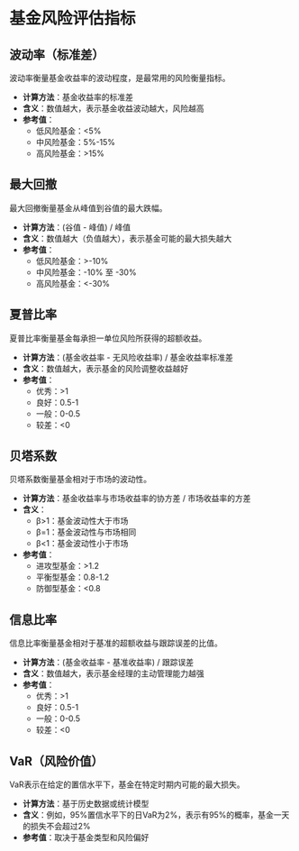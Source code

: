 # 基金风险评估指标

## 波动率（标准差）
波动率衡量基金收益率的波动程度，是最常用的风险衡量指标。
- **计算方法**：基金收益率的标准差
- **含义**：数值越大，表示基金收益波动越大，风险越高
- **参考值**：
  - 低风险基金：<5%
  - 中风险基金：5%-15%
  - 高风险基金：>15%

## 最大回撤
最大回撤衡量基金从峰值到谷值的最大跌幅。
- **计算方法**：(谷值 - 峰值) / 峰值
- **含义**：数值越大（负值越大），表示基金可能的最大损失越大
- **参考值**：
  - 低风险基金：>-10%
  - 中风险基金：-10% 至 -30%
  - 高风险基金：<-30%

## 夏普比率
夏普比率衡量基金每承担一单位风险所获得的超额收益。
- **计算方法**：(基金收益率 - 无风险收益率) / 基金收益率标准差
- **含义**：数值越大，表示基金的风险调整收益越好
- **参考值**：
  - 优秀：>1
  - 良好：0.5-1
  - 一般：0-0.5
  - 较差：<0

## 贝塔系数
贝塔系数衡量基金相对于市场的波动性。
- **计算方法**：基金收益率与市场收益率的协方差 / 市场收益率的方差
- **含义**：
  - β>1：基金波动性大于市场
  - β=1：基金波动性与市场相同
  - β<1：基金波动性小于市场
- **参考值**：
  - 进攻型基金：>1.2
  - 平衡型基金：0.8-1.2
  - 防御型基金：<0.8

## 信息比率
信息比率衡量基金相对于基准的超额收益与跟踪误差的比值。
- **计算方法**：(基金收益率 - 基准收益率) / 跟踪误差
- **含义**：数值越大，表示基金经理的主动管理能力越强
- **参考值**：
  - 优秀：>1
  - 良好：0.5-1
  - 一般：0-0.5
  - 较差：<0

## VaR（风险价值）
VaR表示在给定的置信水平下，基金在特定时期内可能的最大损失。
- **计算方法**：基于历史数据或统计模型
- **含义**：例如，95%置信水平下的日VaR为2%，表示有95%的概率，基金一天的损失不会超过2%
- **参考值**：取决于基金类型和风险偏好
